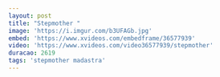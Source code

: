 ```yaml
---
layout: post
title: "Stepmother "
image: 'https://i.imgur.com/b3UFAGb.jpg'
embed: 'https://www.xvideos.com/embedframe/36577939'
video: 'https://www.xvideos.com/video36577939/stepmother'
duracao: 2619
tags: 'stepmother madastra'
---
```

